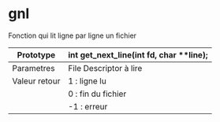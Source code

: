 # gnl

Fonction qui lit ligne par ligne un fichier

| Prototype | int get_next_line(int fd, char **line); |
| --- | --- |
| Parametres | File Descriptor à lire |
| Valeur retour | 1 : ligne lu |
| | 0 : fin du fichier |
| | -1 : erreur |
